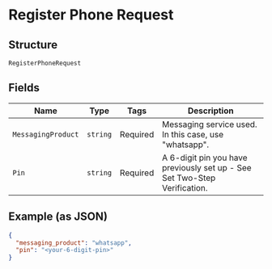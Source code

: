 
# Register Phone Request

## Structure

`RegisterPhoneRequest`

## Fields

| Name | Type | Tags | Description |
|  --- | --- | --- | --- |
| `MessagingProduct` | `string` | Required | Messaging service used. In this case, use "whatsapp". |
| `Pin` | `string` | Required | A 6-digit pin you have previously set up - See Set Two-Step Verification. |

## Example (as JSON)

```json
{
  "messaging_product": "whatsapp",
  "pin": "<your-6-digit-pin>"
}
```

